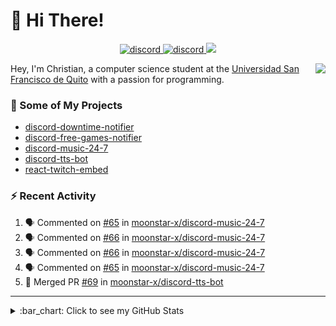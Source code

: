 # :wave: Hi There!

<p align="center">
  <a href="https://discord.gg/mhj3Zsv">
    <img alt="discord" src="https://img.shields.io/discord/730998659008823296.svg?label=&logo=discord&logoColor=ffffff&color=7389D8&labelColor=6A7EC2"/>
  </a>
  <a href="https://twitter.com/moonstar_x99">
    <img alt="discord" src="https://img.shields.io/twitter/follow/moonstar_x99?label=Follow%20Me%21&style=social"/>
  </a>
  <a href="https://badges.pufler.dev">
    <img src="https://badges.pufler.dev/visits/moonstar-x/moonstar-x?style=flat&logo=github">
  </a>
</p>

<img align="right" src="https://media.tenor.com/images/cb8fb20986aac7eef75c8ce6bc3997c0/tenor.gif" />

Hey, I'm Christian, a computer science student at the [Universidad San Francisco de Quito](http://www.usfq.edu.ec/Paginas/Inicio.aspx) with a passion for programming.

### :rocket: Some of My Projects

* [discord-downtime-notifier](https://github.com/moonstar-x/discord-downtime-notifier)
* [discord-free-games-notifier](https://github.com/moonstar-x/discord-free-games-notifier)
* [discord-music-24-7](https://github.com/moonstar-x/discord-music-24-7)
* [discord-tts-bot](https://github.com/moonstar-x/discord-tts-bot)
* [react-twitch-embed](https://github.com/moonstar-x/react-twitch-embed)

### :zap: Recent Activity

<!--START_SECTION:activity-->
1. 🗣 Commented on [#65](https://github.com/moonstar-x/discord-music-24-7/issues/65) in [moonstar-x/discord-music-24-7](https://github.com/moonstar-x/discord-music-24-7)
2. 🗣 Commented on [#66](https://github.com/moonstar-x/discord-music-24-7/issues/66) in [moonstar-x/discord-music-24-7](https://github.com/moonstar-x/discord-music-24-7)
3. 🗣 Commented on [#66](https://github.com/moonstar-x/discord-music-24-7/issues/66) in [moonstar-x/discord-music-24-7](https://github.com/moonstar-x/discord-music-24-7)
4. 🗣 Commented on [#65](https://github.com/moonstar-x/discord-music-24-7/issues/65) in [moonstar-x/discord-music-24-7](https://github.com/moonstar-x/discord-music-24-7)
5. 🎉 Merged PR [#69](https://github.com/moonstar-x/discord-tts-bot/pull/69) in [moonstar-x/discord-tts-bot](https://github.com/moonstar-x/discord-tts-bot)
<!--END_SECTION:activity-->

---

<details>
  <summary>
    :bar_chart: Click to see my GitHub Stats
  </summary>
  <p align="center">
    <br>
    <img alt="GitHub Stats" src="https://github-readme-stats.vercel.app/api?username=moonstar-x&count_private=true&show_icons=true&theme=dracula" />
    <br>
    <img alt="GitHub Top Languages" src="https://github-readme-stats.vercel.app/api/top-langs/?username=moonstar-x&layout=compact&theme=dracula" />
  </p>
</details>
